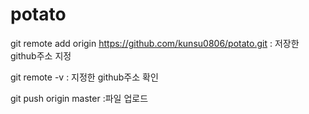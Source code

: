 # potato

git remote add origin https://github.com/kunsu0806/potato.git
: 저장한 github주소 지정

git remote -v
: 지정한 github주소 확인

git push origin master
:파일 업로드
